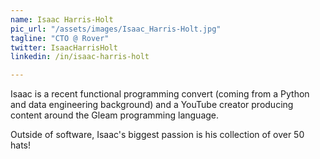 ```yaml
---
name: Isaac Harris-Holt
pic_url: "/assets/images/Isaac_Harris-Holt.jpg"
tagline: "CTO @ Rover"
twitter: IsaacHarrisHolt
linkedin: /in/isaac-harris-holt

---
```

Isaac is a recent functional programming convert (coming from a Python and data engineering background) and a YouTube creator producing content around the Gleam programming language.

Outside of software, Isaac's biggest passion is his collection of over 50 hats!
